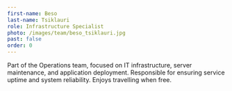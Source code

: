 ```yaml
---
first-name: Beso
last-name: Tsiklauri
role: Infrastructure Specialist
photo: /images/team/beso_tsiklauri.jpg
past: false
order: 0
---
```

Part of the Operations team, focused on IT infrastructure, server maintenance, and application deployment. Responsible for ensuring service uptime and system reliability. Enjoys travelling when free.